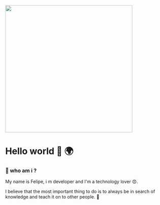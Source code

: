 <img src="https://miro.medium.com/max/3200/1*0KFB17_NGTPB0XWyc4BSgQ.jpeg"  height="400px">

# Hello world  👋 🌍


### 🤳 who am i ?
My name is Felipe, i m developer and I'm a technology lover 😍.


I believe that the most important thing to do is to always be
in search of knowledge and teach it on to other people. 🔭




